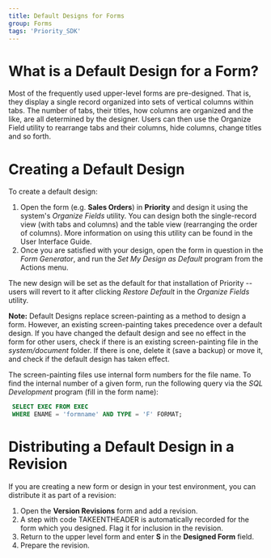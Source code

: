```yaml
---
title: Default Designs for Forms
group: Forms
tags: 'Priority_SDK'
---
```


# What is a Default Design for a Form? 

Most of the frequently used upper-level forms are pre-designed. That is,
they display a single record organized into sets of vertical columns
within tabs. The number of tabs, their titles, how columns are organized
and the like, are all determined by the designer. Users can then use the
Organize Field utility to rearrange tabs and their columns, hide
columns, change titles and so forth.

# Creating a Default Design 

To create a default design:

1.  Open the form (e.g. **Sales Orders**) in **Priority** and design it
    using the system\'s *Organize Fields* utility. You can design both
    the single-record view (with tabs and columns) and the table view
    (rearranging the order of columns). More information on using this
    utility can be found in the User Interface Guide.
2.  Once you are satisfied with your design, open the form in question
    in the *Form Generator*, and run the *Set My Design as Default*
    program from the Actions menu.

The new design will be set as the default for that installation of
Priority -- users will revert to it after clicking *Restore Default* in
the *Organize Fields* utility.

**Note:** Default Designs replace screen-painting as a method to design
a form. However, an existing screen-painting takes precedence over a
default design. If you have changed the default design and see no effect
in the form for other users, check if there is an existing
screen-painting file in the *system/document* folder. If there is one,
delete it (save a backup) or move it, and check if the default design
has taken effect.

The screen-painting files use internal form numbers for the file name.
To find the internal number of a given form, run the following query via
the *SQL Development* program (fill in the form name):

```sql
 SELECT EXEC FROM EXEC
 WHERE ENAME = 'formname' AND TYPE = 'F' FORMAT;
 ```

# Distributing a Default Design in a Revision 

If you are creating a new form or design in your test environment, you
can distribute it as part of a revision:

1.  Open the **Version Revisions** form and add a revision.
2.  A step with code TAKEENTHEADER is automatically recorded for the
    form which you designed. Flag it for inclusion in the revision.
3.  Return to the upper level form and enter **S** in the **Designed
    Form** field.
4.  Prepare the revision.
